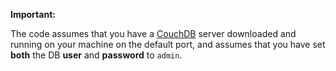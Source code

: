 **Important:**

The code assumes that you have a [CouchDB](https://couchdb.apache.org/#download) server downloaded and running on your machine on the default port, and assumes that you have set **both** the DB **user** and **password** to ```admin```.


